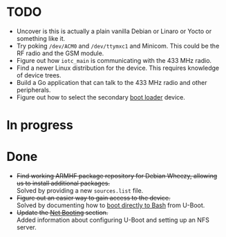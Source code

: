 # TODO

* Uncover is this is actually a plain vanilla Debian or Linaro or Yocto or something like it.
* Try poking `/dev/ACM0` and `/dev/ttymxc1` and Minicom. This could be the RF radio and the GSM module.
* Figure out how `iotc_main` is communicating with the 433 MHz radio.
* Find a newer Linux distribution for the device. This requires knowledge of device trees.
* Build a Go application that can talk to the 433 MHz radio and other peripherals.
* Figure out how to select the secondary [boot loader](Documentation/Software/Modifications/Bootloader.md) device.

# In progress

# Done

* <strike>Find working ARMHF package repository for Debian Wheezy, allowing us to install additional packages.</strike> <br/> Solved by providing a new `sources.list` file.
* <strike>Figure out an easier way to gain access to the device.</strike><br/> Solved by documenting how to [boot directly to Bash](Documentation/Software/UBoot.md#direct-to-bash) from U-Boot.
* <strike>Update the [Net Booting](Documentation/Software/Modifications/NFSBoot.md) section.</strike><br/> Added information about configuring U-Boot and setting up an NFS server.
